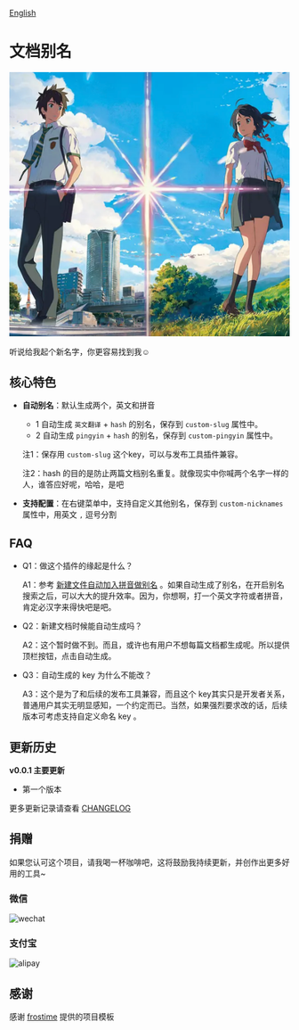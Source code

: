 [English](README.md)

# 文档别名

![](https://raw.githubusercontent.com/terwer/siyuan-plugin-custom-slug/main/icon.png)

听说给我起个新名字，你更容易找到我☺️

## 核心特色

- **自动别名**：默认生成两个，英文和拼音
  - 1 自动生成 `英文翻译` + `hash` 的别名，保存到 `custom-slug` 属性中。
  - 2 自动生成 `pingyin` + `hash` 的别名，保存到 `custom-pingyin` 属性中。
  
  注1：保存用 `custom-slug` 这个key，可以与发布工具插件兼容。

  注2：hash 的目的是防止两篇文档别名重复。就像现实中你喊两个名字一样的人，谁答应好呢，哈哈，是吧

- **支持配置**：在右键菜单中，支持自定义其他别名，保存到 `custom-nicknames` 属性中，用英文 `,` 逗号分割

## FAQ

* Q1：做这个插件的缘起是什么？

  A1：参考 [新建文件自动加入拼音做别名](https://github.com/siyuan-note/siyuan/issues/8396) 。如果自动生成了别名，在开启别名搜索之后，可以大大的提升效率。因为，你想啊，打一个英文字符或者拼音，肯定必汉字来得快吧是吧。

* Q2：新建文档时候能自动生成吗？

  A2：这个暂时做不到。而且，或许也有用户不想每篇文档都生成呢。所以提供顶栏按钮，点击自动生成。

* Q3：自动生成的 key 为什么不能改？

  A3：这个是为了和后续的发布工具兼容，而且这个 key其实只是开发者关系，普通用户其实无明显感知，一个约定而已。当然，如果强烈要求改的话，后续版本可考虑支持自定义命名 key 。

## 更新历史
**v0.0.1 主要更新**

- 第一个版本

更多更新记录请查看 [CHANGELOG](https://github.com/terwer/siyuan-plugin-custom-slug/blob/main/CHANGELOG.md)

## 捐赠

如果您认可这个项目，请我喝一杯咖啡吧，这将鼓励我持续更新，并创作出更多好用的工具~

### 微信

<div>
<img src="https://static-rs-terwer.oss-cn-beijing.aliyuncs.com/donate/wechat.jpg" alt="wechat" style="width:280px;height:375px;" />
</div>

### 支付宝

<div>
<img src="https://static-rs-terwer.oss-cn-beijing.aliyuncs.com/donate/alipay.jpg" alt="alipay" style="width:280px;height:375px;" />
</div>

## 感谢

感谢 [frostime](https://github.com/siyuan-note/plugin-sample-vite-svelte) 提供的项目模板